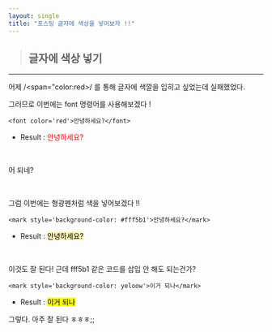 ```yaml
---
layout: single
title: "포스팅 글자에 색상을 넣어보자 !!"
---
```


> ## 글자에 색상 넣기
---

어제 /<span="color:red>/ 를 통해 글자에 색깔을 입히고 싶었는데 실패했었다.

그러므로 이번에는 font 명령어를 사용해보겠다 !

    <font color='red'>안녕하세요?</font>

- Result : <font color='red'>안녕하세요?</font>

<br>

어 되네?


<br>


그럼 이번에는 형광펜처럼 색을 넣어보겠다 !!

    <mark style='background-color: #fff5b1'>안녕하세요?</mark>
- Result : <mark style='background-color: #fff5b1'>안녕하세요?</mark>


<br>

이것도 잘 된다! 근데 fff5b1 같은 코드를 삽입 안 해도 되는건가?

    <mark style='background-color: yeloow'>이거 되나</mark>
- Result : <mark style='background-color: yeloow'>이거 되나</mark>

그렇다. 아주 잘 된다 ㅎㅎㅎ;;